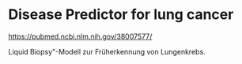 # Disease Predictor for lung cancer

https://pubmed.ncbi.nlm.nih.gov/38007577/

Liquid Biopsy"-Modell zur Früherkennung von Lungenkrebs.
